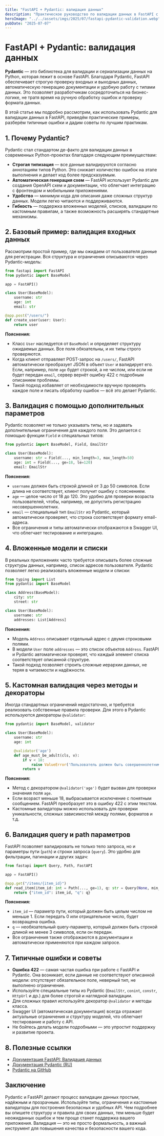 ```yaml
---
title: "FastAPI + Pydantic: валидация данных"
description: "Практическое руководство по валидации данных в FastAPI с помощью Pydantic: основы, примеры, типичные ошибки и лучшие практики."
heroImage: "../../assets/imgs/2025/07/fastapi-pydantic-validation.webp"
pubDate: "2025-07-07"
---
```


# FastAPI + Pydantic: валидация данных

**Pydantic** — это библиотека для валидации и сериализации данных на Python, которая лежит в основе FastAPI. Благодаря Pydantic, FastAPI обеспечивает строгую проверку входных и выходных данных, автоматическую генерацию документации и удобную работу с типами данных. Это позволяет разработчикам сосредоточиться на бизнес-логике, не тратя время на ручную обработку ошибок и проверку формата данных.

В этой статье мы подробно рассмотрим, как использовать Pydantic для валидации данных в FastAPI, приведём практические примеры, разберём типичные ошибки и дадим советы по лучшим практикам.

## 1. Почему Pydantic?

Pydantic стал стандартом де-факто для валидации данных в современных Python-проектах благодаря следующим преимуществам:

- **Строгая типизация** — все данные валидируются согласно аннотациям типов Python. Это снижает количество ошибок на этапе выполнения и делает код более предсказуемым.
- **Автоматическая генерация схем** — FastAPI использует Pydantic для создания OpenAPI схем и документации, что облегчает интеграцию с фронтендом и мобильными приложениями.
- **Удобство** — минимум кода для описания даже сложных структур данных. Модели легко читаются и поддерживаются.
- **Гибкость** — поддержка вложенных моделей, списков, валидации по кастомным правилам, а также возможность расширять стандартные механизмы.

## 2. Базовый пример: валидация входных данных

Рассмотрим простой пример, где мы ожидаем от пользователя данные для регистрации. Вся структура и ограничения описываются через Pydantic-модель:

```python
from fastapi import FastAPI
from pydantic import BaseModel

app = FastAPI()

class User(BaseModel):
    username: str
    age: int
    email: str

@app.post("/users/")
def create_user(user: User):
    return user
```

**Пояснения:**
- Класс `User` наследуется от `BaseModel` и определяет структуру ожидаемых данных. Все поля обязательны, и их типы строго проверяются.
- Когда клиент отправляет POST-запрос на `/users/`, FastAPI автоматически преобразует JSON в объект `User` и валидирует его. Если, например, поле `age` будет строкой, а не числом, или если не будет передан `email`, сервер вернёт ошибку 422 с подробным описанием проблемы.
- Такой подход избавляет от необходимости вручную проверять каждое поле и писать обработку ошибок — всё это делает Pydantic.

## 3. Валидация с помощью дополнительных параметров

Pydantic позволяет не только указывать типы, но и задавать дополнительные ограничения для каждого поля. Это делается с помощью функции `Field` и специальных типов:

```python
from pydantic import BaseModel, Field, EmailStr

class User(BaseModel):
    username: str = Field(..., min_length=3, max_length=50)
    age: int = Field(..., ge=18, le=120)
    email: EmailStr
```

**Пояснения:**
- `username` должен быть строкой длиной от 3 до 50 символов. Если длина не соответствует, клиент получит ошибку с пояснением.
- `age` — целое число от 18 до 120. Это удобно для проверки возраста пользователей, чтобы, например, не допустить регистрацию несовершеннолетних.
- `email` — специальный тип `EmailStr` из Pydantic, который автоматически проверяет, что строка соответствует формату email-адреса.
- Все ограничения и типы автоматически отображаются в Swagger UI, что облегчает тестирование и интеграцию.

## 4. Вложенные модели и списки

В реальных приложениях часто требуется описывать более сложные структуры данных, например, список адресов пользователя. Pydantic позволяет легко реализовать вложенные модели и списки:

```python
from typing import List
from pydantic import BaseModel

class Address(BaseModel):
    city: str
    street: str

class User(BaseModel):
    username: str
    addresses: List[Address]
```

**Пояснения:**
- Модель `Address` описывает отдельный адрес с двумя строковыми полями.
- В модели `User` поле `addresses` — это список объектов `Address`. FastAPI и Pydantic автоматически проверят, что каждый элемент списка соответствует описанной структуре.
- Такой подход позволяет строить сложные иерархии данных, не теряя в читаемости и надёжности.

## 5. Кастомная валидация через методы и декораторы

Иногда стандартных ограничений недостаточно, и требуется реализовать собственные правила проверки. Для этого в Pydantic используются декораторы `@validator`:

```python
from pydantic import BaseModel, validator

class User(BaseModel):
    username: str
    age: int

    @validator('age')
    def age_must_be_adult(cls, v):
        if v < 18:
            raise ValueError('Пользователь должен быть совершеннолетним')
        return v
```

**Пояснения:**
- Метод с декоратором `@validator('age')` будет вызван для проверки значения поля `age`.
- Если возраст меньше 18, выбрасывается исключение с понятным сообщением. FastAPI преобразует это в ошибку 422 с этим текстом.
- Кастомные валидаторы можно использовать для проверки уникальности, сложных зависимостей между полями, форматов и т.д.

## 6. Валидация query и path параметров

FastAPI позволяет валидировать не только тело запроса, но и параметры пути (`path`) и строки запроса (`query`). Это удобно для фильтрации, пагинации и других задач:

```python
from fastapi import Query, Path, FastAPI

app = FastAPI()

@app.get("/items/{item_id}")
def read_item(item_id: int = Path(..., ge=1), q: str = Query(None, min_length=3)):
    return {"item_id": item_id, "q": q}
```

**Пояснения:**
- `item_id` — параметр пути, который должен быть целым числом не меньше 1. Если передать 0 или отрицательное число, будет возвращена ошибка.
- `q` — необязательный query-параметр, который должен быть строкой длиной не менее 3 символов, если он передан.
- Все ограничения также отображаются в документации и автоматически применяются при каждом запросе.

## 7. Типичные ошибки и советы

- **Ошибка 422** — самая частая ошибка при работе с FastAPI и Pydantic. Она возникает, если данные не соответствуют описанной модели: отсутствует обязательное поле, неверный тип, не выполнено ограничение.
- Используйте специальные типы из Pydantic (`EmailStr`, `conint`, `constr`, `HttpUrl` и др.) для более строгой и наглядной валидации.
- Для сложных правил используйте декоратор `@validator` и методы класса.
- Swagger UI (автоматическая документация) всегда отражает актуальные ограничения и структуру моделей, что облегчает тестирование и работу с API.
- Не бойтесь делать модели подробными — это упростит поддержку и развитие проекта.

## 8. Полезные ссылки

- [Документация FastAPI: Валидация данных](https://fastapi.tiangolo.com/ru/tutorial/body/)
- [Документация Pydantic (RU)](https://docs.pydantic.dev/latest/usage/models/)
- [Pydantic на GitHub](https://github.com/pydantic/pydantic)

## Заключение

Pydantic и FastAPI делают процесс валидации данных простым, надёжным и прозрачным. Используйте типы, ограничения и кастомные валидаторы для построения безопасных и удобных API. Чем подробнее вы опишете структуру и правила для своих данных, тем меньше будет неожиданных ошибок и тем проще станет поддержка вашего приложения. Валидация — это не просто формальность, а важный инструмент для повышения качества и безопасности вашего кода. 
